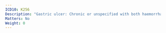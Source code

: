 ```yaml
---
ICD10: K256
Description: "Gastric ulcer: Chronic or unspecified with both haemorrhage and perforation"
Matters: No
Weight: 0
---
```

